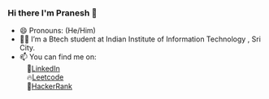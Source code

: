 ### Hi there I'm Pranesh 👋

- 😄 Pronouns: (He/Him)
- 👨‍🎓 I’m a Btech student at Indian Institute of Information Technology , Sri City.
- 📫 You can find me on:<br />
      &emsp;📛[LinkedIn](https://www.linkedin.com/in/pranesh-s-13660122a/)<br />
      &emsp;🔥[Leetcode](https://leetcode.com/pranesh172t/)<br />
      &emsp;💨[HackerRank](https://www.hackerrank.com/pranesh172t)<br />

<!--
**Pranesh2002/Pranesh2002** is a ✨ _special_ ✨ repository because its `README.md` (this file) appears on your GitHub profile.

Here are some ideas to get you started:
- 🔭 I’m currently working on ...
- 🌱 I’m currently learning Webdev
- 👯 I’m looking to collaborate on Github
- 🤔 I’m looking for help with ...
- 💬 Ask me about ...

- ⚡ Fun fact: ...
-->

